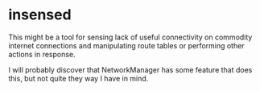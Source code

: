# insensed
This might be a tool for sensing lack of useful connectivity on commodity internet connections and manipulating route tables or performing other actions in response.

I will probably discover that NetworkManager has some feature that does this, but not quite they way I have in mind.
